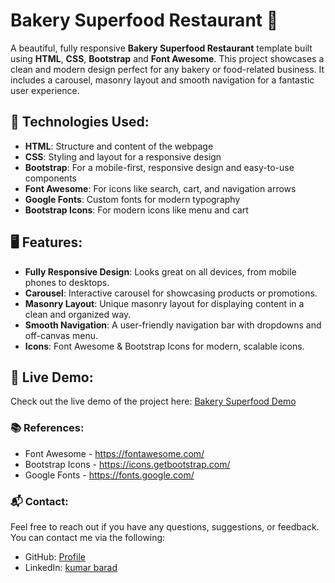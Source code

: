 # Bakery Superfood Restaurant 🍰

A beautiful, fully responsive **Bakery Superfood Restaurant** template built using **HTML**, **CSS**, **Bootstrap** and **Font Awesome**. This project showcases a clean and modern design perfect for any bakery or food-related business. It includes a carousel, masonry layout and smooth navigation for a fantastic user experience.


## 🚀 Technologies Used:
- **HTML**: Structure and content of the webpage
- **CSS**: Styling and layout for a responsive design
- **Bootstrap**: For a mobile-first, responsive design and easy-to-use components
- **Font Awesome**: For icons like search, cart, and navigation arrows
- **Google Fonts**: Custom fonts for modern typography
- **Bootstrap Icons**: For modern icons like menu and cart

## 🖥️ Features:
- **Fully Responsive Design**: Looks great on all devices, from mobile phones to desktops.
- **Carousel**: Interactive carousel for showcasing products or promotions.
- **Masonry Layout**: Unique masonry layout for displaying content in a clean and organized way.
- **Smooth Navigation**: A user-friendly navigation bar with dropdowns and off-canvas menu.
- **Icons**: Font Awesome & Bootstrap Icons for modern, scalable icons.

## 🎯 Live Demo: 
Check out the live demo of the project here: [Bakery Superfood Demo](https://strong-semolina-e28273.netlify.app/)

### 📚 References:
- Font Awesome - https://fontawesome.com/
- Bootstrap Icons - https://icons.getbootstrap.com/
- Google Fonts - https://fonts.google.com/

### 📬 Contact: 
Feel free to reach out if you have any questions, suggestions, or feedback. You can contact me via the following:

- GitHub: [Profile](https://github.com/kumarbarad07)
- LinkedIn: [kumar barad](https://www.linkedin.com/in/kumar-barad-b571561b1/)
